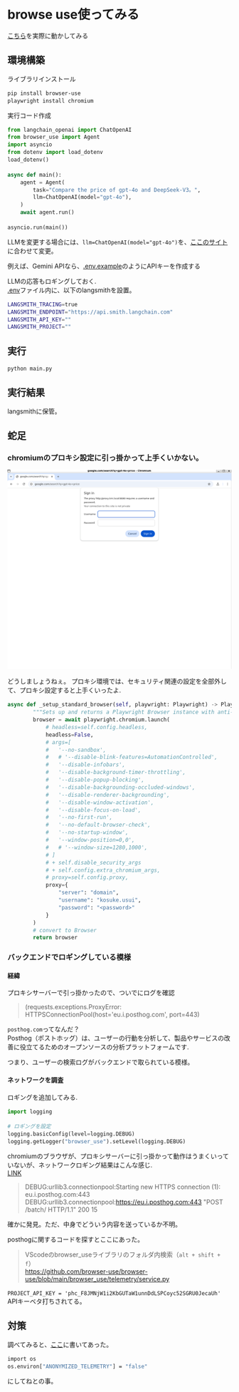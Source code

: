 # browse use使ってみる
[こちら](https://github.com/browser-use/browser-use)を実際に動かしてみる

## 環境構築
ライブラリインストール
```bash
pip install browser-use
playwright install chromium
```

実行コード作成

```python:main.py
from langchain_openai import ChatOpenAI
from browser_use import Agent
import asyncio
from dotenv import load_dotenv
load_dotenv()

async def main():
    agent = Agent(
        task="Compare the price of gpt-4o and DeepSeek-V3。",
        llm=ChatOpenAI(model="gpt-4o"),
    )
    await agent.run()

asyncio.run(main())
```

LLMを変更する場合には、`llm=ChatOpenAI(model="gpt-4o")`を、[ここのサイト](https://python.langchain.com/docs/integrations/chat/)に合わせて変更。

例えば、Gemini APIなら、[.env.example](./.env.sample)のようにAPIキーを作成する


LLMの応答もロギングしておく.  
[.env](./.env)ファイル内に、以下のlangsmithを設置。  
```bash
LANGSMITH_TRACING=true
LANGSMITH_ENDPOINT="https://api.smith.langchain.com"
LANGSMITH_API_KEY=""
LANGSMITH_PROJECT=""
```

## 実行
```bash
python main.py
```

## 実行結果
langsmithに保管。

## 蛇足

### chromiumのプロキシ設定に引っ掛かって上手くいかない。

![image](./image/image.png)

どうしましょうねぇ。
プロキシ環境では、セキュリティ関連の設定を全部外して、プロキシ設定すると上手くいったよ.  
```python
async def _setup_standard_browser(self, playwright: Playwright) -> PlaywrightBrowser:
		"""Sets up and returns a Playwright Browser instance with anti-detection measures."""
		browser = await playwright.chromium.launch(
			# headless=self.config.headless,
			headless=False,
			# args=[
			# 	'--no-sandbox',
			# 	# '--disable-blink-features=AutomationControlled',
			# 	'--disable-infobars',
			# 	'--disable-background-timer-throttling',
			# 	'--disable-popup-blocking',
			# 	'--disable-backgrounding-occluded-windows',
			# 	'--disable-renderer-backgrounding',
			# 	'--disable-window-activation',
			# 	'--disable-focus-on-load',
			# 	'--no-first-run',
			# 	'--no-default-browser-check',
			# 	'--no-startup-window',
			# 	'--window-position=0,0',
			# 	# '--window-size=1280,1000',
			# ]
			# + self.disable_security_args
			# + self.config.extra_chromium_args,
			# proxy=self.config.proxy,
			proxy={
				"server": "domain",
				"username": "kosuke.usui",
				"password": "<password>"
			}
		)
		# convert to Browser
		return browser

```

### バックエンドでロギングしている模様
#### 経緯
プロキシサーバーで引っ掛かったので、ついでにログを確認
> (requests.exceptions.ProxyError: HTTPSConnectionPool(host='eu.i.posthog.com', port=443)

`posthog.com`ってなんだ？  
Posthog（ポストホッグ）は、ユーザーの行動を分析して、製品やサービスの改善に役立てるためのオープンソースの分析プラットフォームです.  

つまり、ユーザーの検索ログがバックエンドで取られている模様。

#### ネットワークを調査
ロギングを追加してみる.  

```python 
import logging

# ロギングを設定
logging.basicConfig(level=logging.DEBUG)
logging.getLogger("browser_use").setLevel(logging.DEBUG)
```

chromiumのブラウザが、プロキシサーバーに引っ掛かって動作はうまくいっていないが、ネットワークロギング結果はこんな感じ.  
[LINK](./logging.txt)

> DEBUG:urllib3.connectionpool:Starting new HTTPS connection (1): eu.i.posthog.com:443
DEBUG:urllib3.connectionpool:https://eu.i.posthog.com:443 "POST /batch/ HTTP/1.1" 200 15

確かに発見。ただ、中身でどういう内容を送っているか不明。  

posthogに関するコードを探すとここにあった。

> VScodeのbrowser_useライブラリのフォルダ内検索（`alt + shift + f`）  
https://github.com/browser-use/browser-use/blob/main/browser_use/telemetry/service.py


`PROJECT_API_KEY = 'phc_F8JMNjW1i2KbGUTaW1unnDdLSPCoyc52SGRU0JecaUh'`  
APIキーベタ打ちされてる。

## 対策
調べてみると、[ここ](https://docs.browser-use.com/development/telemetry)に書いてあった。

```bash
import os
os.environ["ANONYMIZED_TELEMETRY"] = "false"
```

にしてねとの事。

